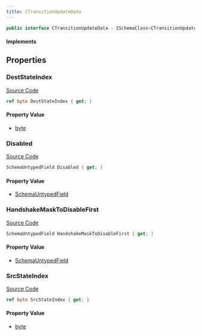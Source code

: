 ```yaml
---
title: CTransitionUpdateData
---
```


```csharp
public interface CTransitionUpdateData : ISchemaClass<CTransitionUpdateData>, ISchemaField, ISchemaClass, INativeHandle
```

#### Implements

## Properties

### DestStateIndex

[Source Code](https://github.com/swiftly-solution/swiftlys2/blob/beta/managed/src/SwiftlyS2.Generated/Schemas/Interfaces/CTransitionUpdateData.cs#L18)

```csharp
ref byte DestStateIndex { get; }
```

#### Property Value

- [byte](https://learn.microsoft.com/dotnet/api/system.byte)

### Disabled

[Source Code](https://github.com/swiftly-solution/swiftlys2/blob/beta/managed/src/SwiftlyS2.Generated/Schemas/Interfaces/CTransitionUpdateData.cs#L24)

```csharp
SchemaUntypedField Disabled { get; }
```

#### Property Value

- [SchemaUntypedField](/docs/api/shared/schemas/schemauntypedfield)

### HandshakeMaskToDisableFirst

[Source Code](https://github.com/swiftly-solution/swiftlys2/blob/beta/managed/src/SwiftlyS2.Generated/Schemas/Interfaces/CTransitionUpdateData.cs#L21)

```csharp
SchemaUntypedField HandshakeMaskToDisableFirst { get; }
```

#### Property Value

- [SchemaUntypedField](/docs/api/shared/schemas/schemauntypedfield)

### SrcStateIndex

[Source Code](https://github.com/swiftly-solution/swiftlys2/blob/beta/managed/src/SwiftlyS2.Generated/Schemas/Interfaces/CTransitionUpdateData.cs#L16)

```csharp
ref byte SrcStateIndex { get; }
```

#### Property Value

- [byte](https://learn.microsoft.com/dotnet/api/system.byte)

